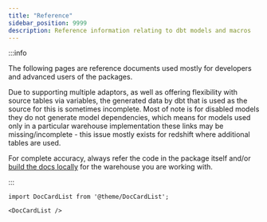 ```yaml
---
title: "Reference"
sidebar_position: 9999
description: Reference information relating to dbt models and macros
---
```


:::info

The following pages are reference documents used mostly for developers and advanced users of the packages. 

Due to supporting multiple adaptors, as well as offering flexibility with source tables via variables, the generated data by dbt that is used as the source for this is sometimes incomplete. Most of note is for disabled models they do not generate model dependencies, which means for models used only in a particular warehouse implementation these links may be missing/incomplete - this issue mostly exists for redshift where additional tables are used.

For complete accuracy, always refer the code in the package itself and/or [build the docs locally](https://docs.getdbt.com/reference/commands/cmd-docs) for the warehouse you are working with.

:::

```mdx-code-block
import DocCardList from '@theme/DocCardList';

<DocCardList />
```

